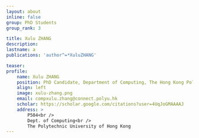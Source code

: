 ```yaml
---
layout: about
inline: false
group: PhD Students
group_rank: 3

title: Xulu ZHANG
description: 
lastname: a
publications: 'author^=*XuluZHANG'

teaser: 
profile:
    name: Xulu ZHANG
    position: PhD Candidate, Department of Computing, The Hong Kong Polytechnic University
    align: left
    image: xulu-zhang.png
    email: compxulu.zhang@connect.polyu.hk
    scholar: https://scholar.google.com/citations?user=4UqJoGMAAAAJ
    address: >
        P504<br />
        Dept. of Computing<br />
        The Polytechnic University of Hong Kong
---
```


<!-- # PhD Students

**Xulu ZHANG**

PhD Student, Department of Computing, The Hong Kong Polytechnic University

[Homepage](https://scholar.google.com/citations?user=4UqJoGMAAAAJ)
[Google Scholar](https://scholar.google.com/citations?user=4UqJoGMAAAAJ)
[compxulu.zhang@connect.polyu.hk](mailto:compxulu.zhang@connect.polyu.hk) -->
